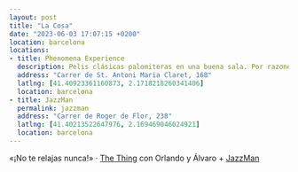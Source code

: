 ```yaml
---
layout: post
title: "La Cosa"
date: "2023-06-03 17:07:15 +0200"
location: barcelona
locations:
- title: Phenomena Experience
  description: Pelis clásicas palomiteras en una buena sala. Por razones inexplicables las entradas no están numeradas y solo puedes pagar en metálico en el bar.
  address: "Carrer de St. Antoni Maria Claret, 168"
  latlng: [41.40923361160873, 2.1718218260341406]
  location: barcelona
- title: JazzMan
  permalink: jazzman
  address: "Carrer de Roger de Flor, 238"
  latlng: [41.40213522647976, 2.169469046024921]
  location: barcelona
---
```

«¡No te relajas nunca!» · [The Thing](https://letterboxd.com/javier/film/the-thing/1) con Orlando y Álvaro + [JazzMan](/maps/barcelona?p=jazzman)
